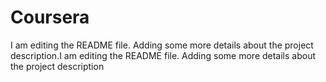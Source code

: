 # Coursera
I am editing the README file. Adding some more details about the project description.I am editing the README file. Adding some more details about the project description
